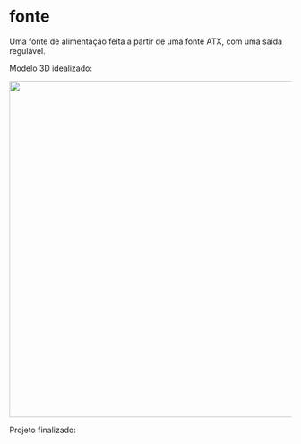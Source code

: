 # fonte
Uma fonte de alimentação feita a partir de uma fonte ATX, com uma saída regulável.

Modelo 3D idealizado:
<div align="center">
<img src="https://user-images.githubusercontent.com/74479162/183225477-320e4fa3-574a-4a43-ad05-786fcdf439e6.png" width="600px">
</div>

Projeto finalizado:
